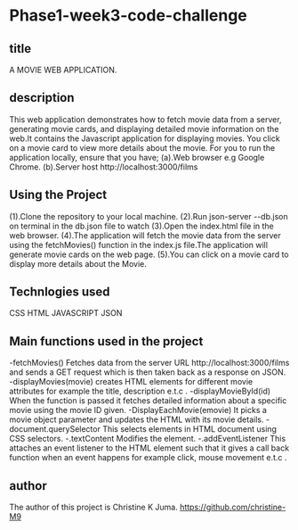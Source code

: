 # Phase1-week3-code-challenge
## title
A MOVIE WEB APPLICATION.

## description
This web application demonstrates how to fetch movie data from a server, generating movie cards, and displaying detailed movie information on the web.It contains the Javascript application for displaying movies.
You click on a movie card to view more details about the movie.
For you to run the application locally, ensure that you have;
     (a).Web browser e.g Google Chrome.
     (b).Server host http://localhost:3000/films

## Using the Project
(1).Clone the repository to your local machine.
(2).Run json-server --db.json on terminal in the db.json file to watch
(3).Open the index.html file in the web browser.
(4).The application will fetch the movie data from the server using the fetchMovies() function in the index.js file.The application will generate movie cards on the web page.
(5).You can click on a movie card to display more details about the Movie.


## Technlogies used
CSS
HTML
JAVASCRIPT
JSON

## Main functions used in the project
-fetchMovies()
     Fetches data from the server URL http://localhost:3000/films and sends a GET request which is then taken back as a response on JSON.
-displayMovies(movie)
     creates HTML elements for different movie attributes for example the title, description e.t.c .
-displayMovieById(id)
     When the function is passed it fetches detailed information about a specific movie using the movie ID given.
-DisplayEachMovie(emovie)
     It picks a movie object parameter and updates the HTML with its movie details. 
-document.querySelector
     This selects elements in HTML document using CSS selectors.
-.textContent
     Modifies the element.
-.addEventListener
      This attaches an event listener to the HTML element such that it gives a call back function when an event happens for example click, mouse movement e.t.c .
         
## author
The author of this project is Christine K Juma.
https://github.com/christine-M9

